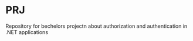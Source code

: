# PRJ
Repository for bechelors projectn about authorization and authentication in .NET applications
